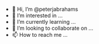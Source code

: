 - 👋 Hi, I’m @peterjabrahams
- 👀 I’m interested in ...
- 🌱 I’m currently learning ...
- 💞️ I’m looking to collaborate on ...
- 📫 How to reach me ...

<!---
peterjabrahams/peterjabrahams is a ✨ special ✨ repository because its `README.md` (this file) appears on your GitHub profile.
You can click the Preview link to take a look at your changes.
--->

